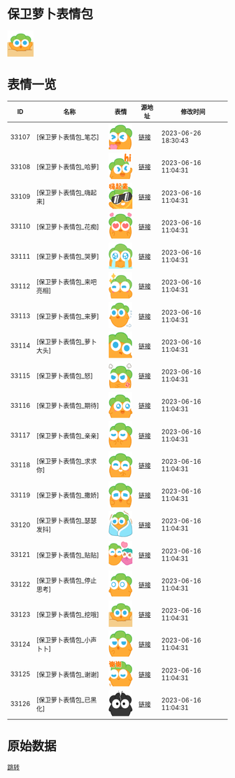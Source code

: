# 保卫萝卜表情包

<img src="./cover.png" height="60" alt="cover" />

# 表情一览

|ID|名称|表情|源地址|修改时间|
|----|----|----|----|----|
|33107|[保卫萝卜表情包_笔芯]|<img src="./pic/033107_%5B保卫萝卜表情包_笔芯%5D.png" height="60" alt="笔芯"/>|[链接](https://i0.hdslb.com/bfs/emote/a7c4c64003525a95ea668c2bfade43f1b5f9f1a9.png)|2023-06-26 18:30:43|
|33108|[保卫萝卜表情包_哈萝]|<img src="./pic/033108_%5B保卫萝卜表情包_哈萝%5D.png" height="60" alt="哈萝"/>|[链接](https://i0.hdslb.com/bfs/emote/deb1df129fcbb0c25c50bdf7c1e64f4105090f3c.png)|2023-06-16 11:04:31|
|33109|[保卫萝卜表情包_嗨起来]|<img src="./pic/033109_%5B保卫萝卜表情包_嗨起来%5D.png" height="60" alt="嗨起来"/>|[链接](https://i0.hdslb.com/bfs/emote/9f9bcd118193cec897ebd24c2e5b3c9329942d45.png)|2023-06-16 11:04:31|
|33110|[保卫萝卜表情包_花痴]|<img src="./pic/033110_%5B保卫萝卜表情包_花痴%5D.png" height="60" alt="花痴"/>|[链接](https://i0.hdslb.com/bfs/emote/07c38ea1102cd331d57909313c03a90841604336.png)|2023-06-16 11:04:31|
|33111|[保卫萝卜表情包_哭萝]|<img src="./pic/033111_%5B保卫萝卜表情包_哭萝%5D.png" height="60" alt="哭萝"/>|[链接](https://i0.hdslb.com/bfs/emote/10acf481898ec9750827205f7c8ce9f6a1c31b29.png)|2023-06-16 11:04:31|
|33112|[保卫萝卜表情包_来吧亮相]|<img src="./pic/033112_%5B保卫萝卜表情包_来吧亮相%5D.png" height="60" alt="来吧亮相"/>|[链接](https://i0.hdslb.com/bfs/emote/42fa74dc051d6ea78af359171bc4f944db0e6f89.png)|2023-06-16 11:04:31|
|33113|[保卫萝卜表情包_来萝]|<img src="./pic/033113_%5B保卫萝卜表情包_来萝%5D.png" height="60" alt="来萝"/>|[链接](https://i0.hdslb.com/bfs/emote/1be4fcf92ec173fb426f4c30335d6a04f013c7f9.png)|2023-06-16 11:04:31|
|33114|[保卫萝卜表情包_萝卜大头]|<img src="./pic/033114_%5B保卫萝卜表情包_萝卜大头%5D.png" height="60" alt="萝卜大头"/>|[链接](https://i0.hdslb.com/bfs/emote/c139bf6fc7163905374d6c1663ce26efc288531d.png)|2023-06-16 11:04:31|
|33115|[保卫萝卜表情包_怒]|<img src="./pic/033115_%5B保卫萝卜表情包_怒%5D.png" height="60" alt="怒"/>|[链接](https://i0.hdslb.com/bfs/emote/1b7ae22fc721a1ffcb9ffa68ee90c0ee4e67740e.png)|2023-06-16 11:04:31|
|33116|[保卫萝卜表情包_期待]|<img src="./pic/033116_%5B保卫萝卜表情包_期待%5D.png" height="60" alt="期待"/>|[链接](https://i0.hdslb.com/bfs/emote/4f6ee067c3f88d572b92abb4ef88eb371c2d181c.png)|2023-06-16 11:04:31|
|33117|[保卫萝卜表情包_亲亲]|<img src="./pic/033117_%5B保卫萝卜表情包_亲亲%5D.png" height="60" alt="亲亲"/>|[链接](https://i0.hdslb.com/bfs/emote/24726708eef4704797a0304814276308c0c0d1e8.png)|2023-06-16 11:04:31|
|33118|[保卫萝卜表情包_求求你]|<img src="./pic/033118_%5B保卫萝卜表情包_求求你%5D.png" height="60" alt="求求你"/>|[链接](https://i0.hdslb.com/bfs/emote/e57eb8f56cf26f88db6034b7e47cf6b08f04adc4.png)|2023-06-16 11:04:31|
|33119|[保卫萝卜表情包_撒娇]|<img src="./pic/033119_%5B保卫萝卜表情包_撒娇%5D.png" height="60" alt="撒娇"/>|[链接](https://i0.hdslb.com/bfs/emote/a449cac36e8bccd463fb5961f8ced3df1287ad84.png)|2023-06-16 11:04:31|
|33120|[保卫萝卜表情包_瑟瑟发抖]|<img src="./pic/033120_%5B保卫萝卜表情包_瑟瑟发抖%5D.png" height="60" alt="瑟瑟发抖"/>|[链接](https://i0.hdslb.com/bfs/emote/93bf6374328b72cffdf4292ab0e6166c5eb07880.png)|2023-06-16 11:04:31|
|33121|[保卫萝卜表情包_贴贴]|<img src="./pic/033121_%5B保卫萝卜表情包_贴贴%5D.png" height="60" alt="贴贴"/>|[链接](https://i0.hdslb.com/bfs/emote/1ab315006aeb371b0b72eb5703c3f8326c2762cd.png)|2023-06-16 11:04:31|
|33122|[保卫萝卜表情包_停止思考]|<img src="./pic/033122_%5B保卫萝卜表情包_停止思考%5D.png" height="60" alt="停止思考"/>|[链接](https://i0.hdslb.com/bfs/emote/b2df051d03926390a0a18f7d9b08a364a8edc90f.png)|2023-06-16 11:04:31|
|33123|[保卫萝卜表情包_挖哦]|<img src="./pic/033123_%5B保卫萝卜表情包_挖哦%5D.png" height="60" alt="挖哦"/>|[链接](https://i0.hdslb.com/bfs/emote/dad94cdc0d34b742f87a1c20360116d004763e12.png)|2023-06-16 11:04:31|
|33124|[保卫萝卜表情包_小声卜卜]|<img src="./pic/033124_%5B保卫萝卜表情包_小声卜卜%5D.png" height="60" alt="小声卜卜"/>|[链接](https://i0.hdslb.com/bfs/emote/4e3e4f195f6025812333cd84395d14d6198057cc.png)|2023-06-16 11:04:31|
|33125|[保卫萝卜表情包_谢谢]|<img src="./pic/033125_%5B保卫萝卜表情包_谢谢%5D.png" height="60" alt="谢谢"/>|[链接](https://i0.hdslb.com/bfs/emote/9dbc321fae939a3cccfb85d800cb60851d599670.png)|2023-06-16 11:04:31|
|33126|[保卫萝卜表情包_已黑化]|<img src="./pic/033126_%5B保卫萝卜表情包_已黑化%5D.png" height="60" alt="已黑化"/>|[链接](https://i0.hdslb.com/bfs/emote/08ed615ab51cd5ee4eed311ebef542fc8a7ba92e.png)|2023-06-16 11:04:31|

# 原始数据

[跳转](./raw.json)

